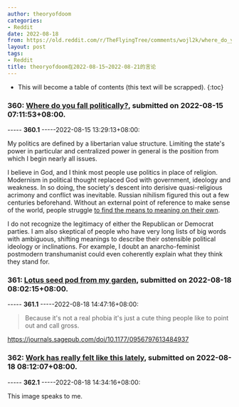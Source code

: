 ```yaml
---
author: theoryofdoom
categories:
- Reddit
date: 2022-08-18
from: https://old.reddit.com/r/TheFlyingTree/comments/wojl2k/where_do_you_fall_politically/
layout: post
tags:
- Reddit
title: theoryofdoom在2022-08-15~2022-08-21的言论
---
```


* This will become a table of contents (this text will be scrapped).
{:toc}

### 360: [Where do you fall politically?](https://old.reddit.com/r/TheFlyingTree/comments/wojl2k/where_do_you_fall_politically/), submitted on 2022-08-15 07:11:53+08:00.

----- __360.1__ -----2022-08-15 13:29:13+08:00:

My politics are defined by a libertarian value structure.  Limiting the state's power in particular and centralized power in general is the position from which I begin nearly all issues.  

I believe in God, and I think most people use politics in place of religion.  Modernism in political thought replaced God with government, ideology and weakness.  In so doing, the society's descent into derisive quasi-religious acrimony and conflict was inevitable.  Russian nihilism figured this out a few centuries beforehand.  Without an external point of reference to make sense of the world, people struggle [to find the means to meaning on their own](https://scholarship.law.duke.edu/cgi/viewcontent.cgi?article=2724&context=dlj).  

I do not recognize the legitimacy of either the Republican or Democrat parties.  I am also skeptical of people who have very long lists of big words with ambiguous, shifting meanings to describe their ostensible political ideology or inclinations.  For example, I doubt an anarcho-feminist postmodern transhumanist could even coherently explain what they think they stand for.

### 361: [Lotus seed pod from my garden](https://old.reddit.com/r/TheFlyingTree/comments/wr4alr/lotus_seed_pod_from_my_garden/), submitted on 2022-08-18 08:02:15+08:00.

----- __361.1__ -----2022-08-18 14:47:16+08:00:

> Because it's not a real phobia it's just a cute thing people like to point out and call gross.

https://journals.sagepub.com/doi/10.1177/0956797613484937

### 362: [Work has really felt like this lately](https://old.reddit.com/r/TheFlyingTree/comments/wr4i5r/work_has_really_felt_like_this_lately/), submitted on 2022-08-18 08:12:07+08:00.

----- __362.1__ -----2022-08-18 14:34:16+08:00:

This image speaks to me.

